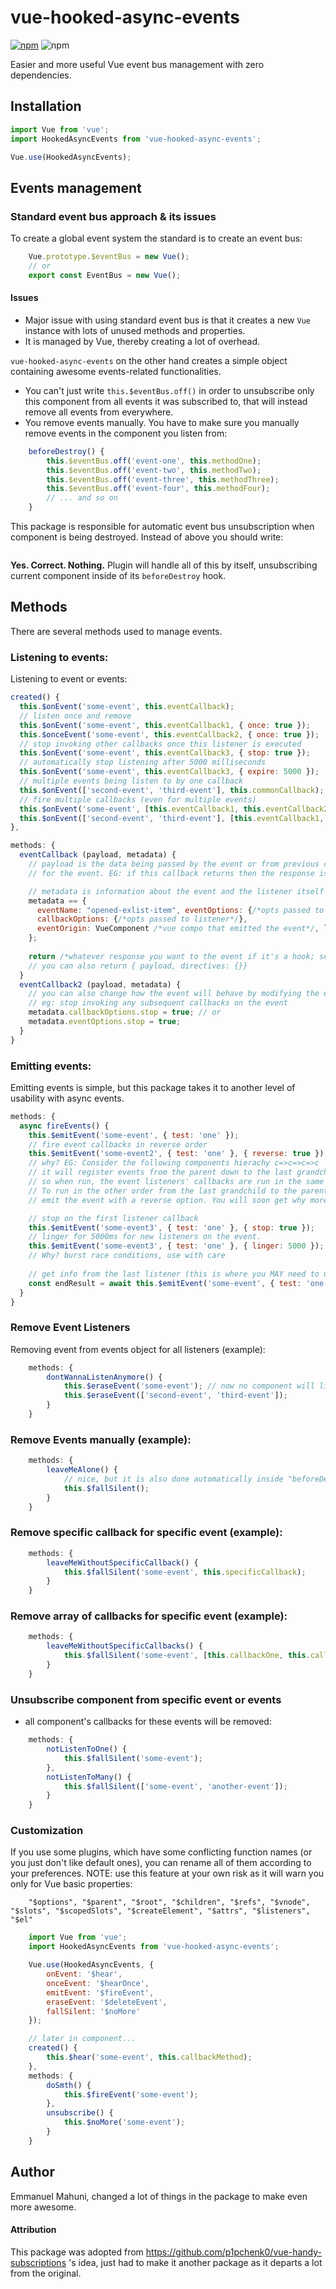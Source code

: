 # vue-hooked-async-events
[![npm](https://img.shields.io/npm/v/vue-hooked-async-events.svg)](vue-hooked-async-events) ![npm](https://img.shields.io/npm/dt/vue-hooked-async-events.svg)

Easier and more useful Vue event bus management with zero dependencies.
## Installation
```javascript
import Vue from 'vue';
import HookedAsyncEvents from 'vue-hooked-async-events';

Vue.use(HookedAsyncEvents);
```

## Events management

### Standard event bus approach & its issues
To create a global event system the standard is to create an event bus:
```javascript
    Vue.prototype.$eventBus = new Vue();
    // or
    export const EventBus = new Vue();
```

#### Issues
- Major issue with using standard event bus is that it creates a new `Vue` instance with lots of unused methods and properties. 
- It is managed by Vue, thereby creating a lot of overhead.

 `vue-hooked-async-events` on the other hand creates a simple object containing awesome events-related functionalities. 

- You can't just write `this.$eventBus.off()` in order to unsubscribe only this component from all events it was subscribed to, that will instead remove all events from everywhere.
- You remove events manually. You have to make sure you manually remove events in the component you listen from:
```javascript
    beforeDestroy() {
        this.$eventBus.off('event-one', this.methodOne);
        this.$eventBus.off('event-two', this.methodTwo);
        this.$eventBus.off('event-three', this.methodThree);
        this.$eventBus.off('event-four', this.methodFour);
        // ... and so on
    }
```

This package is responsible for automatic event bus unsubscription when component is being destroyed.
Instead of above you should write:
```javascript
```
**Yes. Correct. Nothing.** Plugin will handle all of this by itself, unsubscribing current component inside of its `beforeDestroy` hook.
 
## Methods
There are several methods used to manage events.

### Listening to events:
Listening to event or events:
```javascript
created() {
  this.$onEvent('some-event', this.eventCallback);
  // listen once and remove
  this.$onEvent('some-event', this.eventCallback1, { once: true });
  this.$onceEvent('some-event', this.eventCallback2, { once: true });
  // stop invoking other callbacks once this listener is executed
  this.$onEvent('some-event', this.eventCallback3, { stop: true });
  // automatically stop listening after 5000 milliseconds
  this.$onEvent('some-event', this.eventCallback3, { expire: 5000 });
  // multiple events being listen to by one callback
  this.$onEvent(['second-event', 'third-event'], this.commonCallback);
  // fire multiple callbacks (even for multiple events)
  this.$onEvent('some-event', [this.eventCallback1, this.eventCallback2]);
  this.$onEvent(['second-event', 'third-event'], [this.eventCallback1, this.eventCallback2]);
},

methods: {
  eventCallback (payload, metadata) {
    // payload is the data being passed by the event or from previous callback listener in the chain of callbacks
    // for the event. EG: if this callback returns then the response is the next callback's payload.

    // metadata is information about the event and the listener itself eg:
    metadata == {
      eventName: "opened-exlist-item", eventOptions: {/*opts passed to event*/},
      callbackOptions: {/*opts passed to listener*/},
      eventOrigin: VueComponent /*vue compo that emitted the event*/, listenersTally: 1
    };
  
    return /*whatever response you want to the event if it's a hook; see below*/
    // you can also return { payload, directives: {}}
  }
  eventCallback2 (payload, metadata) {
    // you can also change how the event will behave by modifying the eventOptions or callbackOptions
    // eg: stop invoking any subsequent callbacks on the event
    metadata.callbackOptions.stop = true; // or 
    metadata.eventOptions.stop = true;
  }
}
```

### Emitting events:
Emitting events is simple, but this package takes it to another level of usability with async events.
```javascript
methods: {
  async fireEvents() {
    this.$emitEvent('some-event', { test: 'one' });
    // fire event callbacks in reverse order
    this.$emitEvent('some-event2', { test: 'one' }, { reverse: true });
    // why? EG: Consider the following components hierachy c=>c=>c=>c
    // it will register events from the parent down to the last grandchild, 
    // so when run, the event listeners' callbacks are run in the same order.
    // To run in the other order from the last grandchild to the parent 
    // emit the event with a reverse option. You will soon get why more below

    // stop on the first listener callback
    this.$emitEvent('some-event3', { test: 'one' }, { stop: true });
    // linger for 5000ms for new listeners on the event. 
    this.$emitEvent('some-event3', { test: 'one' }, { linger: 5000 });
    // Why? burst race conditions, use with care
    
    // get info from the last listener (this is where you MAY need to use reverse invocation order)
    const endResult = await this.$emitEvent('some-event', { test: 'one' }, { isHook: true, reverse: true });
  }     
}
```

### Remove Event Listeners
Removing event from events object for all listeners (example):
```javascript
    methods: {
        dontWannaListenAnymore() {
            this.$eraseEvent('some-event'); // now no component will listen to this event
            this.$eraseEvent(['second-event', 'third-event']);
        }
    }
```

### Remove Events manually (example):
```javascript
    methods: {
        leaveMeAlone() {
            // nice, but it is also done automatically inside "beforeDestroy" hook
            this.$fallSilent(); 
        }
    }
```
### Remove specific callback for specific event (example): 
```javascript
    methods: {
        leaveMeWithoutSpecificCallback() {
            this.$fallSilent('some-event', this.specificCallback);
        }
    }
```
### Remove array of callbacks for specific event (example):
```javascript
    methods: {
        leaveMeWithoutSpecificCallbacks() {
            this.$fallSilent('some-event', [this.callbackOne, this.callbackTwo]);
        }
    }
```
### Unsubscribe component from specific event or events 
- all component's callbacks for these events will be removed:
```javascript
    methods: {
        notListenToOne() {
            this.$fallSilent('some-event');
        },
        notListenToMany() {
            this.$fallSilent(['some-event', 'another-event']);
        }
    }
```


### Customization
If you use some plugins, which have some conflicting function names (or you just don't like default ones), you can rename all of them according to your preferences.
NOTE: use this feature at your own risk as it will warn you only for Vue basic properties:
```
    "$options", "$parent", "$root", "$children", "$refs", "$vnode", "$slots", "$scopedSlots", "$createElement", "$attrs", "$listeners", "$el"
```
```javascript
    import Vue from 'vue';
    import HookedAsyncEvents from 'vue-hooked-async-events';

    Vue.use(HookedAsyncEvents, {
        onEvent: '$hear',
        onceEvent: '$hearOnce',
        emitEvent: '$fireEvent',
        eraseEvent: '$deleteEvent',
        fallSilent: '$noMore'
    });

    // later in component...
    created() {
        this.$hear('some-event', this.callbackMethod);
    },
    methods: {
        doSmth() {
            this.$fireEvent('some-event');
        },
        unsubscribe() {
            this.$noMore('some-event');
        }
    }
```

## Author
Emmanuel Mahuni, changed a lot of things in the package to make even more awesome.

#### Attribution
This package was adopted from https://github.com/p1pchenk0/vue-handy-subscriptions 's idea, just had to make it another package as it departs a lot from the original.

